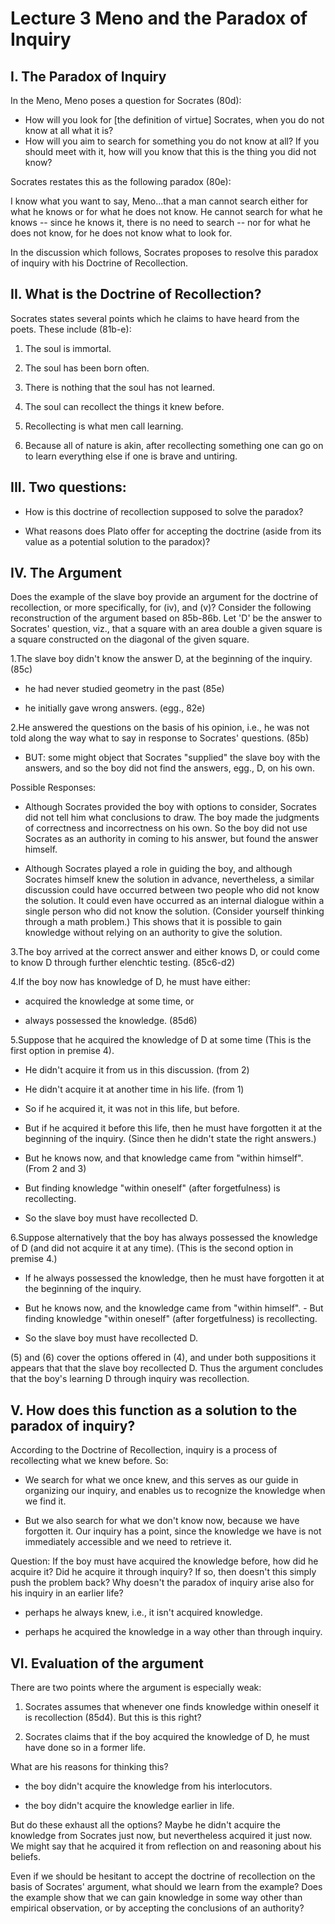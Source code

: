 # Lecture 3 Meno and the Paradox of Inquiry 

## I. The Paradox of Inquiry 

In the Meno, Meno poses a question for Socrates (80d): 

 - How will you look for [the definition of virtue] Socrates, when you do not know at all what it is?  
 - How will you aim to search for something you do not know at all?  If you should meet with it, how will you know that this is the thing you did not know? 

Socrates restates this as the following paradox (80e): 

 I know what you want to say, Meno...that a man cannot search either for what he knows or for what he does not know. He cannot search for what he knows -- since he knows it, there is no need to search -- nor for what he does not know, for he does not know what to look for. 

In the discussion which follows, Socrates proposes to resolve this paradox of inquiry with his Doctrine of Recollection. 

## II. What is the Doctrine of Recollection?

Socrates states several points which he claims to have heard from the poets.  These include (81b-e): 

1. The soul is immortal. 

1. The soul has been born often. 

1. There is nothing that the soul has not learned. 

1. The soul can recollect the things it knew before. 

1. Recollecting is what men call learning. 

1. Because all of nature is akin, after recollecting something one can go on to learn everything else if one is brave and untiring. 

## III. Two questions:

- How is this doctrine of recollection supposed to solve the paradox?

- What reasons does Plato offer for accepting the doctrine (aside from its value as a potential solution to the paradox)? 

## IV. The Argument 

Does the example of the slave boy provide an argument for the doctrine of recollection, or more specifically, for (iv), and (v)?  Consider the following reconstruction of the argument based on 85b-86b.  Let 'D' be the answer to Socrates' question, viz., that a square with an area double a given square is a square constructed on the diagonal of the given square. 

1.The slave boy didn't know the answer D, at the beginning of the inquiry. (85c) 

-  he had never studied geometry in the past (85e) 

-  he initially gave wrong answers. (egg., 82e) 

2.He answered the questions on the basis of his opinion, i.e., he was not told along the way what to say in response to Socrates' questions. (85b) 

- BUT: some might object that Socrates "supplied" the slave boy with the answers, and so the boy did not find the answers, egg., D, on his own. 

Possible Responses: 

- Although Socrates provided the boy with options to consider, Socrates did not tell him what conclusions to draw.  The boy made the judgments of correctness and incorrectness on his own.  So the boy did not use Socrates as an authority in coming to his answer, but found the answer himself. 

- Although Socrates played a role in guiding the boy, and although Socrates himself knew the solution in advance, nevertheless, a similar discussion could have occurred between two people who did not know the solution.  It could even have occurred as an internal dialogue within a single person who did not know the solution.  (Consider yourself thinking through a math problem.)  This shows that it is possible to gain knowledge without relying on an authority to give the solution. 

3.The boy arrived at the correct answer and either knows D, or could come to know D through further elenchtic testing. (85c6-d2) 

4.If the boy now has knowledge of D, he must have either: 

- acquired the knowledge at some time, or 

- always possessed the knowledge.  (85d6) 

5.Suppose that he acquired the knowledge of D at some time (This is the first option in premise 4). 

- He didn't acquire it from us in this discussion. (from 2) 

- He didn't acquire it at another time in his life. (from 1) 

- So if he acquired it, it was not in this life, but before. 

- But if he acquired it before this life, then he must have forgotten it at the beginning of the inquiry. (Since then he didn't state the right answers.) 

- But he knows now, and that knowledge came from "within himself". (From 2 and 3) 

- But finding knowledge "within oneself" (after forgetfulness) is recollecting. 

- So the slave boy must have recollected D. 

6.Suppose alternatively that the boy has always possessed the knowledge of D (and did not acquire it at any time). (This is the second option in premise 4.) 

- If he always possessed the knowledge, then he must have forgotten it at the beginning of the inquiry.  

- But he knows now, and the knowledge came from "within himself". - But finding knowledge "within oneself" (after forgetfulness) is recollecting. 

- So the slave boy must have recollected D. 

(5) and (6) cover the options offered in (4), and under both suppositions it appears that that the slave boy recollected D. Thus the argument concludes that the boy's learning D through inquiry was recollection. 

## V. How does this function as a solution to the paradox of inquiry? 

According to the Doctrine of Recollection, inquiry is a process of recollecting what we knew before.  So: 

- We search for what we once knew, and this serves as our guide in organizing our inquiry, and enables us to recognize the knowledge when we find it. 

- But we also search for what we don't know now, because we have forgotten it. Our inquiry has a point, since the knowledge we have is not immediately accessible and we need to retrieve it. 

Question: If the boy must have acquired the knowledge before, how did he acquire it?  Did he acquire it through inquiry?  If so, then doesn't this simply push the problem back?  Why doesn't the paradox of inquiry arise also for his inquiry in an earlier life? 

- perhaps he always knew, i.e., it isn't acquired knowledge. 

- perhaps he acquired the knowledge in a way other than through inquiry. 

## VI. Evaluation of the argument 

There are two points where the argument is especially weak: 

1. Socrates assumes that whenever one finds knowledge within oneself it is recollection (85d4). But this is this right?  

1. Socrates claims that if the boy acquired the knowledge of D, he must have done so in a former life.  

What are his reasons for thinking this? 

- the boy didn't acquire the knowledge from his interlocutors. 

- the boy didn't acquire the knowledge earlier in life. 

But do these exhaust all the options?  Maybe he didn't acquire the knowledge from Socrates just now, but nevertheless acquired it just now. We might say that he acquired it from reflection on and reasoning about his beliefs. 

Even if we should be hesitant to accept the doctrine of recollection on the basis of Socrates' argument, what should we learn from the example?  Does the example show that we can gain knowledge in some way other than empirical observation, or by accepting the conclusions of an authority? 
